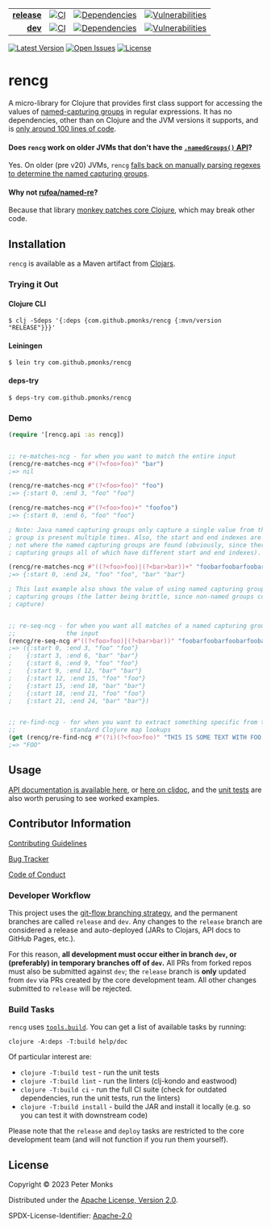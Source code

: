 | | | | |
|---:|:---:|:---:|:---:|
| [**release**](https://github.com/pmonks/rencg/tree/release) | [![CI](https://github.com/pmonks/rencg/actions/workflows/ci.yml/badge.svg?branch=release)](https://github.com/pmonks/rencg/actions?query=workflow%3ACI+branch%3Arelease) | [![Dependencies](https://github.com/pmonks/rencg/actions/workflows/dependencies.yml/badge.svg?branch=release)](https://github.com/pmonks/rencg/actions?query=workflow%3Adependencies+branch%3Arelease) | [![Vulnerabilities](https://github.com/pmonks/rencg/actions/workflows/vulnerabilities.yml/badge.svg?branch=release)](https://pmonks.github.io/rencg/nvd/dependency-check-report.html) |
| [**dev**](https://github.com/pmonks/rencg/tree/dev)  | [![CI](https://github.com/pmonks/rencg/actions/workflows/ci.yml/badge.svg?branch=dev)](https://github.com/pmonks/rencg/actions?query=workflow%3ACI+branch%3Adev) | [![Dependencies](https://github.com/pmonks/rencg/actions/workflows/dependencies.yml/badge.svg?branch=dev)](https://github.com/pmonks/rencg/actions?query=workflow%3Adependencies+branch%3Adev) | [![Vulnerabilities](https://github.com/pmonks/rencg/actions/workflows/vulnerabilities.yml/badge.svg?branch=dev)](https://github.com/pmonks/rencg/actions?query=workflow%3Avulnerabilities+branch%3Adev) |

[![Latest Version](https://img.shields.io/clojars/v/com.github.pmonks/rencg)](https://clojars.org/com.github.pmonks/rencg/) [![Open Issues](https://img.shields.io/github/issues/pmonks/rencg.svg)](https://github.com/pmonks/rencg/issues) [![License](https://img.shields.io/github/license/pmonks/rencg.svg)](https://github.com/pmonks/rencg/blob/release/LICENSE)


# rencg

A micro-library for Clojure that provides first class support for accessing the values of [named-capturing groups](https://docs.oracle.com/en/java/javase/17/docs/api/java.base/java/util/regex/Pattern.html#groupname) in regular expressions. It has no dependencies, other than on Clojure and the JVM versions it supports, and is [only around 100 lines of code](https://github.com/pmonks/rencg/blob/release/src/rencg/).

#### Does `rencg` work on older JVMs that don't have the [`.namedGroups()` API](https://docs.oracle.com/en/java/javase/21/docs/api/java.base/java/util/regex/Pattern.html#namedGroups())?

Yes. On older (pre v20) JVMs, `rencg` [falls back on manually parsing regexes to determine the named capturing groups](https://github.com/pmonks/rencg/blob/release/src/rencg/non_native.clj).

#### Why not [rufoa/named-re](https://github.com/rufoa/named-re)?

Because that library [monkey patches core Clojure](https://github.com/rufoa/named-re/blob/master/src/named_re/core.clj#L26-L32), which may break other code.

## Installation

`rencg` is available as a Maven artifact from [Clojars](https://clojars.org/com.github.pmonks/rencg).

### Trying it Out

#### Clojure CLI

```shell
$ clj -Sdeps '{:deps {com.github.pmonks/rencg {:mvn/version "RELEASE"}}}'
```

#### Leiningen

```shell
$ lein try com.github.pmonks/rencg
```

#### deps-try

```shell
$ deps-try com.github.pmonks/rencg
```

### Demo

```clojure
(require '[rencg.api :as rencg])


;; re-matches-ncg - for when you want to match the entire input
(rencg/re-matches-ncg #"(?<foo>foo)" "bar")
;=> nil

(rencg/re-matches-ncg #"(?<foo>foo)" "foo")
;=> {:start 0, :end 3, "foo" "foo"}

(rencg/re-matches-ncg #"(?<foo>foo)+" "foofoo")
;=> {:start 0, :end 6, "foo" "foo"}

; Note: Java named capturing groups only capture a single value from the input, even if the
; group is present multiple times. Also, the start and end indexes are for the entire match,
; not where the named capturing groups are found (obviously, since there may be many named
; capturing groups all of which have different start and end indexes).

(rencg/re-matches-ncg #"((?<foo>foo)|(?<bar>bar))+" "foobarfoobarfoobarfoobar")
;=> {:start 0, :end 24, "foo" "foo", "bar" "bar"}

; This last example also shows the value of using named capturing groups instead of numbered
; capturing groups (the latter being brittle, since non-named groups conflate grouping and
; capture)


;; re-seq-ncg - for when you want all matches of a named capturing group that exist within
;;              the input
(rencg/re-seq-ncg #"((?<foo>foo)|(?<bar>bar))" "foobarfoobarfoobarfoobar")
;=> ({:start 0, :end 3, "foo" "foo"}
;    {:start 3, :end 6, "bar" "bar"}
;    {:start 6, :end 9, "foo" "foo"}
;    {:start 9, :end 12, "bar" "bar"}
;    {:start 12, :end 15, "foo" "foo"}
;    {:start 15, :end 18, "bar" "bar"}
;    {:start 18, :end 21, "foo" "foo"}
;    {:start 21, :end 24, "bar" "bar"})


;; re-find-ncg - for when you want to extract something specific from the input, using
;;               standard Clojure map lookups
(get (rencg/re-find-ncg #"(?i)(?<foo>foo)" "THIS IS SOME TEXT WITH FOO IN IT") "foo")
;=> "FOO"
```

## Usage

[API documentation is available here](https://pmonks.github.io/rencg/), or [here on cljdoc](https://cljdoc.org/d/com.github.pmonks/rencg/), and the [unit tests](https://github.com/pmonks/rencg/blob/release/test/rencg/api_test.clj) are also worth perusing to see worked examples.

## Contributor Information

[Contributing Guidelines](https://github.com/pmonks/rencg/blob/release/.github/CONTRIBUTING.md)

[Bug Tracker](https://github.com/pmonks/rencg/issues)

[Code of Conduct](https://github.com/pmonks/rencg/blob/release/.github/CODE_OF_CONDUCT.md)

### Developer Workflow

This project uses the [git-flow branching strategy](https://nvie.com/posts/a-successful-git-branching-model/), and the permanent branches are called `release` and `dev`.  Any changes to the `release` branch are considered a release and auto-deployed (JARs to Clojars, API docs to GitHub Pages, etc.).

For this reason, **all development must occur either in branch `dev`, or (preferably) in temporary branches off of `dev`.**  All PRs from forked repos must also be submitted against `dev`; the `release` branch is **only** updated from `dev` via PRs created by the core development team.  All other changes submitted to `release` will be rejected.

### Build Tasks

`rencg` uses [`tools.build`](https://clojure.org/guides/tools_build). You can get a list of available tasks by running:

```
clojure -A:deps -T:build help/doc
```

Of particular interest are:

* `clojure -T:build test` - run the unit tests
* `clojure -T:build lint` - run the linters (clj-kondo and eastwood)
* `clojure -T:build ci` - run the full CI suite (check for outdated dependencies, run the unit tests, run the linters)
* `clojure -T:build install` - build the JAR and install it locally (e.g. so you can test it with downstream code)

Please note that the `release` and `deploy` tasks are restricted to the core development team (and will not function if you run them yourself).

## License

Copyright © 2023 Peter Monks

Distributed under the [Apache License, Version 2.0](http://www.apache.org/licenses/LICENSE-2.0).

SPDX-License-Identifier: [Apache-2.0](https://spdx.org/licenses/Apache-2.0)
